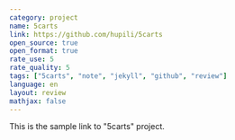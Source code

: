 ```yaml
---
category: project
name: 5carts
link: https://github.com/hupili/5carts
open_source: true
open_format: true
rate_use: 5
rate_quality: 5
tags: ["5carts", "note", "jekyll", "github", "review"]
language: en
layout: review
mathjax: false
---
```


This is the sample link to "5carts" project. 

